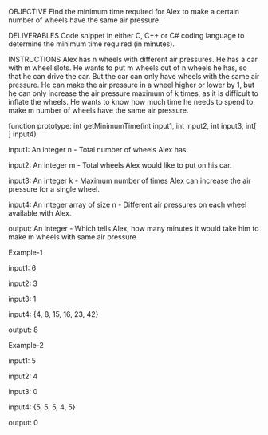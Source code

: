 OBJECTIVE
Find the minimum time required for Alex to make a certain number of wheels have the same air pressure.

DELIVERABLES
Code snippet in either C, C++ or C# coding language to determine the minimum time required (in minutes).

INSTRUCTIONS
Alex has n wheels with different air pressures. He has a car with m wheel slots. He wants to put m wheels out of n wheels he has, so that he can drive the car. But the car can only have wheels with the same air pressure. He can make the air pressure in a wheel higher or lower by 1, but he can only increase the air pressure maximum of k times, as it is difficult to inflate the wheels. He wants to know how much time he needs to spend to make m number of wheels have the same air pressure. 

function prototype: int getMinimumTime(int input1, int input2, int input3, int[ ] input4)

input1: An integer n - Total number of wheels Alex has.

input2: An integer m - Total wheels Alex would like to put on his car.

input3: An integer k - Maximum number of times Alex can increase the air pressure for a single wheel.

input4: An integer array of size n - Different air pressures on each wheel available with Alex.

output: An integer - Which tells Alex, how many minutes it would take him to make m wheels with same air pressure

 

Example-1

input1: 6

input2: 3

input3: 1

input4: {4, 8, 15, 16, 23, 42}

output: 8

 

Example-2

input1: 5

input2: 4

input3: 0

input4: {5, 5, 5, 4, 5}

output: 0

